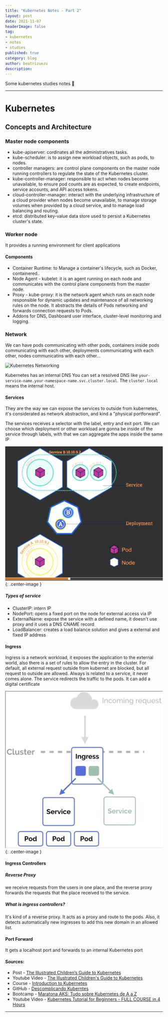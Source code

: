 ```yaml
---
title: "Kubernetes Notes - Part 2"
layout: post
date: 2021-11-07
headerImage: false
tag:
- kubernetes
- notes
- studies
published: true
category: blog
author: beatrizuezu
description: 
---
```


Some kubernetes studies notes 🎉

---
# Kubernetes

## Concepts and Architecture

### Master node components
- kube-apiserver: cordinates all the administratives tasks.
- kube-scheduler: is to assign new workload objects, such as pods, to nodes.
- controller managers: are control plane components on the master node running controllers to regulate the state of the Kubernetes cluster.
- kube-controller-manager: responsible to act when nodes become unavailable, to ensure pod counts are as expected, to create endpoints, service accounts, and API access tokens.
- cloud-controller-manager: interact with the underlying infrastructure of a cloud provider when nodes become unavailable, to manage storage volumes when provided by a cloud service, and to manage load balancing and routing.
- etcd: distributed key-value data store used to persist a Kubernetes cluster's state.

### Worker node
It provides a running environment for client applications

#### Components
- Container Runtime: to Manage a container's lifecycle, such as Docker, containered..
- Node Agent - kubelet: it is an agent running on each node and communicates with the control plane components from the master node.
- Proxy - kube-proxy: it is the network agent which runs on each node responsible for dynamic updates and maintenance of all networking rules on the node. It abstracts the details of Pods networking and forwards connection requests to Pods. 
- Addons for DNS, Dashboard user interface, cluster-level monitoring and logging.


### Network

We can have pods communicating with other pods, containers inside pods communicating with each other, deployments communicating with each other, nodes communicatins with each other...

![Kubernetes Networking](https://www.superbytehosting.com/wp-content/uploads/2020/07/Kubernetes-Networking-Model.jpg)

Kubernetes has an internal DNS
You can set a resolved DNS like `your-service-name.your-namespace-name.svc.cluster.local`. The `cluster.local` means the internal host.

#### Services

They are the way we can expose the services to outside from kubernetes, it's considerated as network abstraction, and kind a "physical portforward".

The services receives a selector with the label, entry and exit port. We can choose which deployment or other workload are gonna be inside of the service through labels, with that we can aggregate the apps inside the same IP

![Services](/assets/images/k8s-services.png){: .center-image }

##### Types of service

- ClusterIP: intern IP
- NodePort: opens a fixed port on the node for external access via IP
- ExternalName: expose the service with a defined name, it doesn't use proxy and it uses a DNS CNAME record
- LoadBalancer: creates a load balance solution and gives a external and fixed IP address

#### Ingress

Ingress is a network workload, it exposes the application to the external world, also there is a set of rules to allow the entry in the cluster. For default, all external request outside from kubernet are blocked, but all request to outside are allowed. Always is related to a service, it never comes alone. The service redirects the traffic to the pods. It can add a digital certificate

![Services](/assets/images/k8s-ingress.png){: .center-image }

#### Ingress Controllers
##### Reverse Proxy
we receive requests from the users in one place, and the reverse proxy forwards the requests that the place received to the service.

##### What is ingress controllers?
It's kind of a reverse proxy. It acts as a proxy and route to the pods. Also, it detects automatically new ingresses to add this new domain in an allowed list.

#### Port Forward
It gets a localhost port and forwards to an internal Kubernetes port


#### Sources:
- Post - [The Illustrated Children’s Guide to Kubernetes](https://www.cncf.io/phippy/the-childrens-illustrated-guide-to-kubernetes/)
- Youtube Video - [The Illustrated Children's Guide to Kubernetes](https://www.youtube.com/watch?v=4ht22ReBjno)
- Course - [Introduction to Kubernetes](https://www.edx.org/course/introduction-to-kubernetes)
- GitHub - [Descomplicando Kuberntes](https://github.com/badtuxx/DescomplicandoKubernetes)
- Bootcamp - [Maratona AKS: Tudo sobre Kubernetes de A a Z](https://channel9.msdn.com/Series/AKS-Bootcamp-From-zero-to-container-hero)
- Youtube Video - [Kubernetes Tutorial for Beginners - FULL COURSE in 4 Hours](https://youtu.be/X48VuDVv0do) 

---
